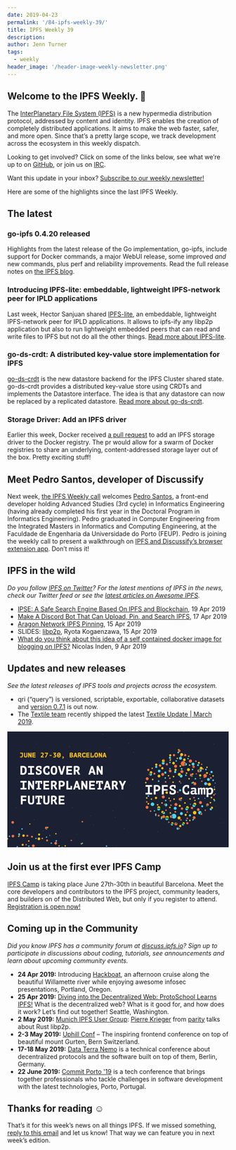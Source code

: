```yaml
---
date: 2019-04-23
permalink: '/84-ipfs-weekly-39/'
title: IPFS Weekly 39
description:
author: Jenn Turner
tags:
  - weekly
header_image: '/header-image-weekly-newsletter.png'
---
```


## Welcome to the IPFS Weekly. 👋

The [InterPlanetary File System (IPFS)](https://ipfs.io/) is a new hypermedia distribution protocol, addressed by content and identity. IPFS enables the creation of completely distributed applications. It aims to make the web faster, safer, and more open. Since that’s a pretty large scope, we track development across the ecosystem in this weekly dispatch.

Looking to get involved? Click on some of the links below, see what we’re up to on [GitHub](https://github.com/ipfs), or join us on [IRC](https://riot.im/app/#/room/#ipfs:matrix.org).

Want this update in your inbox? [Subscribe to our weekly newsletter!](http://eepurl.com/gL2Pi5)

Here are some of the highlights since the last IPFS Weekly.

## The latest

### go-ipfs 0.4.20 released

Highlights from the latest release of the Go implementation, go-ipfs, include support for Docker commands, a major WebUI release, some improved _and_ new commands, plus perf and reliability improvements. Read the full release notes on [the IPFS blog](https://blog.ipfs.io/83-go-ipfs-0-4-20/).

### Introducing IPFS-lite: embeddable, lightweight IPFS-network peer for IPLD applications

Last week, Hector Sanjuan shared [IPFS-lite](https://github.com/hsanjuan/ipfs-lite), an embeddable, lightweight IPFS-network peer for IPLD applications. It allows to ipfs-ify any libp2p application but also to run lightweight embedded peers that can read and write files to IPFS but not do all the other things. [Read more about IPFS-lite](https://discuss.ipfs.io/t/ipfs-lite-embeddable-lightweight-ipfs-network-peer-for-ipld-applications/5237).

### go-ds-crdt: A distributed key-value store implementation for IPFS

[go-ds-crdt](https://discuss.ipfs.io/t/go-ds-crdt-a-distributed-key-value-store-implementation-for-ipfs/5239) is the new datastore backend for the IPFS Cluster shared state. go-ds-crdt provides a distributed key-value store using CRDTs and implements the Datastore interface. The idea is that any datastore can now be replaced by a replicated datastore. [Read more about go-ds-crdt](https://github.com/ipfs/go-ds-crdt).

### Storage Driver: Add an IPFS driver

Earlier this week, Docker received [a pull request](https://github.com/docker/distribution/pull/2906) to add an IPFS storage driver to the Docker registry. The pr would allow for a swarm of Docker registries to share an underlying, content-addressed storage layer out of the box. Pretty exciting stuff!

## Meet Pedro Santos, developer of Discussify

Next week, [the IPFS Weekly call](https://github.com/ipfs/team-mgmt#-ipfs-weekly-call--formerly-known-as-ipfs-all-hands-call) welcomes [Pedro Santos](https://github.com/pedromiguelss), a front-end developer holding Advanced Studies (3rd cycle) in Informatics Engineering (having already completed his first year in the Doctoral Program in Informatics Engineering). Pedro graduated in Computer Engineering from the Integrated Masters in Informatics and Computing Engineering, at the Faculdade de Engenharia da Universidade do Porto (FEUP). Pedro is joining the weekly call to present a walkthrough on [IPFS and Discussify’s browser extension app](https://github.com/ipfs-shipyard/discussify-browser-extension). Don’t miss it!

## IPFS in the wild

_Do you follow [IPFS on Twitter](https://twitter.com/IPFSbot)? For the latest mentions of IPFS in the news, check our Twitter feed or see the [latest articles on Awesome IPFS](https://awesome.ipfs.io/categories/articles/)._

- [IPSE: A Safe Search Engine Based On IPFS and Blockchain](https://medium.com/@ipse_io/ipse-a-safe-search-engine-based-on-ipfs-and-blockchain-91b7b4644a3c), 19 Apr 2019
- [Make A Discord Bot That Can Upload, Pin, and Search IPFS](https://medium.com/@rtradetech/make-a-discord-bot-that-can-upload-pin-and-search-ipfs-7ec59c070cda), 17 Apr 2019
- [Aragon Network IPFS Pinning](https://forum.aragon.org/t/aragon-network-ipfs-pinning/824/14), 15 Apr 2019
- SLIDES: [libp2p](https://slides.com/ryotakogaenzawa/deck-a513a966-bccb-4dc0-a44a-aad0a9353d7b#/), Ryota Kogaenzawa, 15 Apr 2019
- [What do you think about this idea of a self contained docker image for blogging on IPFS?](https://twitter.com/Smashnet/status/1115627495964008449) Nicolas Inden, 9 Apr 2019

## Updates and new releases

_See the latest releases of IPFS tools and projects across the ecosystem._

- qri (“query”) is versioned, scriptable, exportable, collaborative datasets and [version 0.7.1](https://github.com/qri-io/frontend/releases/tag/v0.7.1) is out now.
- The [Textile team](https://www.textile.photos/) recently shipped the latest [Textile Update | March 2019](https://medium.com/textileio/textile-update-march-2019-5da0c1581d3e).

![](../assets/ipfs-camp-2019.png)

## Join us at the first ever IPFS Camp

[IPFS Camp](https://blog.ipfs.io/72-ann-ipfs-camp/) is taking place June 27th-30th in beautiful Barcelona. Meet the core developers and contributors to the IPFS project, community leaders, and builders on of the Distributed Web, but only if you register to attend. [Registration is open now!](https://camp.ipfs.io/)

## Coming up in the Community

_Did you know IPFS has a community forum at [discuss.ipfs.io](https://discuss.ipfs.io/)? Sign up to participate in discussions about coding, tutorials, see announcements and learn about upcoming community events._

- **24 Apr 2019:** Introducing [Hackboat](https://hackboat.org/), an afternoon cruise along the beautiful Willamette river while enjoying awesome infosec presentations, Portland, Oregon.
- **25 Apr 2019:** [Diving into the Decentralized Web: ProtoSchool Learns IPFS!](https://www.meetup.com/ProtoSchool-Seattle-Learn-to-Make-the-Decentralized-Web/events/259938521) What is the decentralized web? What is it good for, and how does it work? Let’s find out together! Seattle, Washington.
- **2 May 2019:** [Munich IPFS User Group](https://www.meetup.com/de-DE/Munich-IPFS-User-Group/events/259762490/): [Pierre Krieger](https://twitter.com/tomaka17) from [parity](https://www.parity.io/) talks about Rust libp2p.
- **2-3 May 2019:** [Uphill Conf](https://uphillconf.com/) – The inspiring frontend conference on top of beautiful mount Gurten, Bern Switzerland.
- **17-18 May 2019:** [Data Terra Nemo](https://dtn.is/) is a technical conference about decentralized protocols and the software built on top of them, Berlin, Germany.
- **22 June 2019:** [Commit Porto '19](https://commitporto.com/) is a tech conference that brings together professionals who tackle challenges in software development with the latest technologies, Porto, Portugal.

## Thanks for reading ☺️

That’s it for this week’s news on all things IPFS. If we missed something, [reply to this email](mailto:newsletter@ipfs.io) and let us know! That way we can feature you in next week’s edition.
